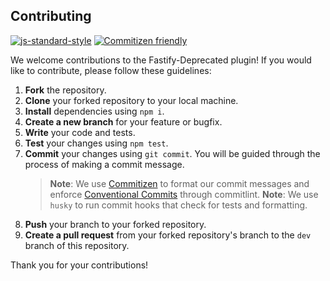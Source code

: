 ## Contributing

[![js-standard-style](https://img.shields.io/badge/code%20style-standard-brightgreen.svg?style=flat)](https://standardjs.com/)
[![Commitizen friendly](https://img.shields.io/badge/commitizen-friendly-brightgreen.svg)](http://commitizen.github.io/cz-cli/)

We welcome contributions to the Fastify-Deprecated plugin! If you would like to contribute, please follow these guidelines:

1. **Fork** the repository.
2. **Clone** your forked repository to your local machine.
3. **Install** dependencies using `npm i`.
4. **Create a new branch** for your feature or bugfix.
5. **Write** your code and tests.
6. **Test** your changes using `npm test`.
7. **Commit** your changes using `git commit`. You will be guided through the process of making a commit message.
   > **Note**: We use [Commitizen](http://commitizen.github.io/cz-cli/) to format our commit messages and enforce [Conventional Commits](https://www.conventionalcommits.org/en/v1.0.0/) through commitlint.
   > **Note**: We use `husky` to run commit hooks that check for tests and formatting.
8. **Push** your branch to your forked repository.
9. **Create a pull request** from your forked repository's branch to the `dev` branch of this repository.

Thank you for your contributions!
